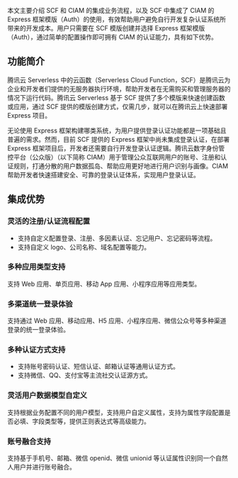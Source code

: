 本文主要介绍 SCF 和 CIAM 的集成业务流程，以及 SCF 中集成了 CIAM 的 Express 框架模版（Auth）的使用，有效帮助用户避免自行开发复杂认证系统所带来的开发成本。用户只需要在 SCF 模版创建并选择 Express 框架模版（Auth），通过简单的配置操作即可拥有 CIAM 的认证能力，具有如下优势。

## 功能简介
腾讯云 Serverless 中的云函数（Serverless Cloud Function，SCF）是腾讯云为企业和开发者们提供的无服务器执行环境，帮助开发者在无需购买和管理服务器的情况下运行代码。腾讯云 Serverless 基于 SCF 提供了多个模版来快速创建函数或应用，通过 SCF 提供的模版创建方式，仅需几步，就可以在腾讯云上快速部署 Express 项目。

无论使用 Express 框架构建哪类系统，为用户提供登录认证功能都是一项基础且普遍的需求。然而，目前 SCF 提供的 Express 框架中尚未集成登录认证，在部署 Express 框架项目后，开发者还需要自行开发登录认证逻辑。腾讯云数字身份管控平台（公众版）（以下简称 CIAM）用于管理公众互联网用户的账号、注册和认证规则，打通分散的用户数据孤岛、帮助应用更好地进行用户识别与画像。CIAM 帮助开发者快速搭建安全、可靠的登录认证体系，实现用户登录认证。



## 集成优势
### 灵活的注册/认证流程配置
- 支持自定义配置登录、注册、多因素认证、忘记用户、忘记密码等流程。
- 支持自定义 logo、公司名称、域名配置等能力。

### 多种应用类型支持
支持 Web 应用、单页应用、移动 App 应用、小程序应用等应用类型。

### 多渠道统一登录体验
支持通过 Web 应用、移动应用、H5 应用、小程序应用、微信公众号等多种渠道登录的统一登录体验。

### 多种认证方式支持
- 支持账号密码认证、短信认证、邮箱认证等通用认证方式。
- 支持微信、QQ、支付宝等主流社交认证源方式。

### 灵活用户数据模型自定义
支持根据业务配置不同的用户模型，支持用户自定义属性，支持为属性字段配置是否必填、字段类型等，提供正则表达式等高级能力。

### 账号融合支持
支持基于手机号、邮箱、微信 openid、微信 unionid 等认证属性识别同一个自然人用户并进行账号融合。
